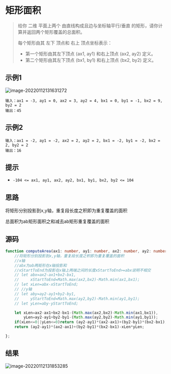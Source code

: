 # 矩形面积

>   给你 二维 平面上两个 由直线构成且边与坐标轴平行/垂直 的矩形，请你计算并返回两个矩形覆盖的总面积。
>
>   每个矩形由其 左下 顶点和 右上 顶点坐标表示：
>
>   +   第一个矩形由其左下顶点 (ax1, ay1) 和右上顶点 (ax2, ay2) 定义。
>   +   第二个矩形由其左下顶点 (bx1, by1) 和右上顶点 (bx2, by2) 定义。

## 示例1

![image-20220112131631272](https://pic-1255740060.cos.ap-shanghai.myqcloud.com/MarkDown/img/20220112131631.png)

```
输入：ax1 = -3, ay1 = 0, ax2 = 3, ay2 = 4, bx1 = 0, by1 = -1, bx2 = 9, by2 = 2
输出：45
```

## 示例2

```
输入：ax1 = -2, ay1 = -2, ax2 = 2, ay2 = 2, bx1 = -2, by1 = -2, bx2 = 2, by2 = 2
输出：16
```

## **提示**

-   `-104 <= ax1, ay1, ax2, ay2, bx1, by1, bx2, by2 <= 104`

## 思路

将矩形分别投影到x,y轴，重复段长度之积即为重复覆盖的面积

总面积为ab矩形面积之和减去ab矩形重复覆盖的面积

## 源码

```typescript
function computeArea(ax1: number, ay1: number, ax2: number, ay2: number, bx1: number, by1: number, bx2: number, by2: number): number {
    //将矩形分别投影到x,y轴，重复段长度之积即为重复覆盖的面积
    //x轴
    //abx为ab两矩形在x轴投影和
    //xStartToEnd为投影在x轴上两端之间的长度xStartToEnd>=abx说明不相交
    // let abx=ax2-ax1+bx2-bx1,
    //     xStartToEnd=Math.max(ax2,bx2)-Math.min(ax1,bx1);
    // let xLen=abx-xStartToEnd;
    // //y轴
    // let aby=ay2-ay1+by2-by1,
    //     yStartToEnd=Math.max(ay2,by2)-Math.min(ay1,by1);
    // let yLen=aby-yStartToEnd;

    let xLen=ax2-ax1+bx2-bx1-(Math.max(ax2,bx2)-Math.min(ax1,bx1)),
        yLen=ay2-ay1+by2-by1-(Math.max(ay2,by2)-Math.min(ay1,by1));
    if(xLen<=0||yLen<=0)return (ay2-ay1)*(ax2-ax1)+(by2-by1)*(bx2-bx1);
    return (ay2-ay1)*(ax2-ax1)+(by2-by1)*(bx2-bx1)-xLen*yLen;

};
```

## 结果

![image-20220112131853285](https://pic-1255740060.cos.ap-shanghai.myqcloud.com/MarkDown/img/20220112131853.png)